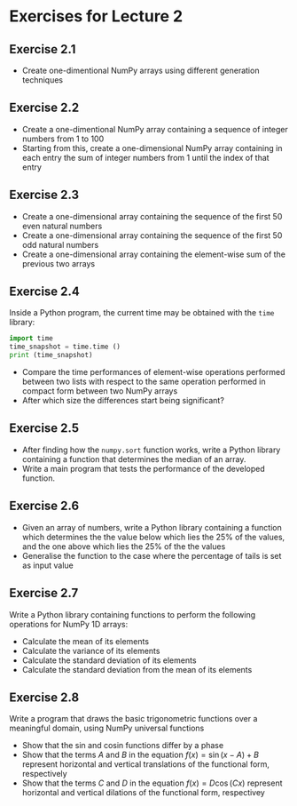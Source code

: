 # Exercises for Lecture 2

## Exercise 2.1

  * Create one-dimentional NumPy arrays using different generation techniques

## Exercise 2.2

  * Create a one-dimentional NumPy array containing a sequence of integer numbers from 1 to 100
  * Starting from this, create a one-dimensional NumPy array
    containing in each entry the sum of integer numbers from 1 until the index of that entry

## Exercise 2.3

  * Create a one-dimensional array containing the sequence of the first 50 even natural numbers
  * Create a one-dimensional array containing the sequence of the first 50 odd natural numbers
  * Create a one-dimensional array containing the element-wise sum of the previous two arrays

## Exercise 2.4

Inside a Python program, the current time may be obtained with the `time` library:
```py
import time
time_snapshot = time.time ()
print (time_snapshot)
```
  * Compare the time performances of element-wise operations performed between two lists
    with respect to the same operation performed in compact form between two NumPy arrays
  * After which size the differences start being significant?  

## Exercise 2.5

  * After finding how the `numpy.sort` function works, 
    write a Python library containing a function that determines the median of an array.
  * Write a main program that tests the performance of the developed function.

## Exercise 2.6 

  * Given an array of numbers, write a Python library containing a function 
    which determines the the value below which lies the 25% of the values,
    and the one above which lies the 25% of the the values
  * Generalise the function to the case where the percentage of tails is set as input value

## Exercise 2.7

Write a Python library containing functions to perform the following operations
for NumPy 1D arrays:
  * Calculate the mean of its elements
  * Calculate the variance of its elements
  * Calculate the standard deviation of its elements
  * Calculate the standard deviation from the mean of its elements

## Exercise 2.8

Write a program that draws the basic trigonometric functions over a meaningful domain,
using NumPy universal functions
  * Show that the sin and cosin functions differ by a phase
  * Show that the terms *A* and *B* in the equation $f(x) = \sin (x-A) + B$ represent
    horizontal and vertical translations of the functional form, respectively
  * Show that the terms *C* and *D* in the equation $f(x) = D \cos (Cx)$ represent
    horizontal and vertical dilations of the functional form, respectivey

<!-- ## Exercise 2.X

Using NumPy ndarrays,
implement a program that calculates Lorentz boosts for four-vectors
to change the coordinates of a physical system.
 -->